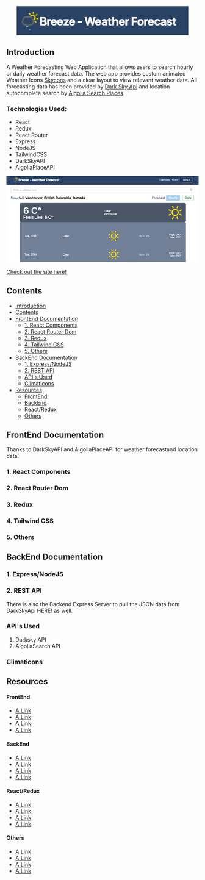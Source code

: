 <div align="center">
    <img width="450" height="76" src="/client/public/images/breezeLogo.png">
</div>

## Introduction

A Weather Forecasting Web Application that allows users to search hourly or daily weather forecast data. The web app provides custom animated Weather Icons [Skycons](https://github.com/maxdow/skycons) and a clear layout to view relevant weather data. All forecasting data has been provided by [Dark Sky Api](https://darksky.net/dev) and location autocomplete search by [Algolia Search Places](https://community.algolia.com/places/).


### Technologies Used:

* React
* Redux
* React Router
* Express
* NodeJS
* TailwindCSS
* DarkSkyAPI
* AlgoliaPlaceAPI

<img src="/client/public/images/breeze_home.png">

[Check out the site here!](https://elegant-joliot-16bc99.netlify.app/)

## Contents

- [Introduction](#introduction)
- [Contents](#contents)
- [FrontEnd Documentation](#frontend-documentation)
  - [1. React Components](#1-react-components)
  - [2. React Router Dom](#2-react-router-dom)
  - [3. Redux](#3-redux)
  - [4. Tailwind CSS](#4-tailwind-css)
  - [5. Others](#5-others)
- [BackEnd Documentation](#backend-documentation)
  - [1. Express/NodeJS](#1-expressnodejs)
  - [2. REST API](#2-rest-api)
  - [API's Used](#apis-used)
  - [Climaticons](#climaticons)
- [Resources](#resources)
    - [FrontEnd](#frontend)
    - [BackEnd](#backend)
    - [React/Redux](#reactredux)
    - [Others](#others)


## FrontEnd Documentation

Thanks to DarkSkyAPI and AlgoliaPlaceAPI for weather forecastand location data. 

### 1. React Components

### 2. React Router Dom

### 3. Redux

### 4. Tailwind CSS

### 5. Others

## BackEnd Documentation

### 1. Express/NodeJS

### 2. REST API

There is also the Backend Express Server to pull the JSON data from DarkSkyApi [HERE!](http://breeze-express.herokuapp.com/search?lat=49.2827&lng=-123.1207) as well.

### API's Used

1. Darksky API
2. AlgoliaSearch API

### Climaticons

## Resources

#### FrontEnd
* [A Link]()
* [A Link]()
* [A Link]()
* [A Link]()

#### BackEnd
* [A Link]()
* [A Link]()
* [A Link]()
* [A Link]()

#### React/Redux
* [A Link]()
* [A Link]()
* [A Link]()
* [A Link]()

#### Others
* [A Link]()
* [A Link]()
* [A Link]()
* [A Link]()

